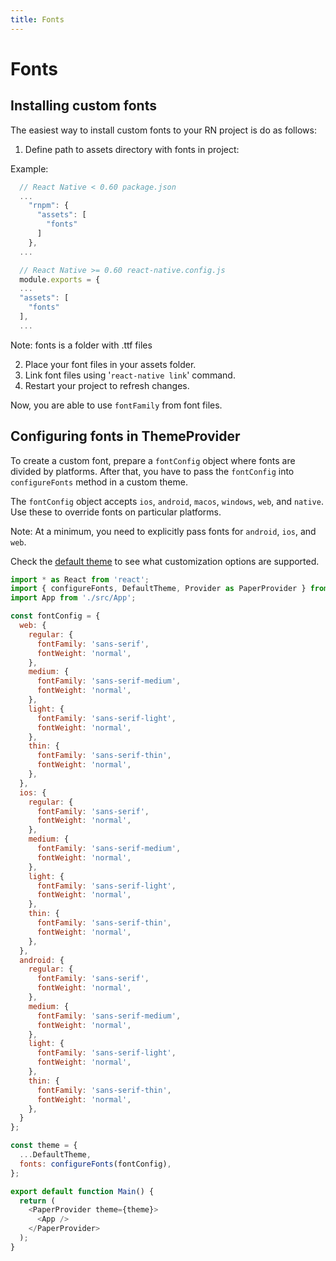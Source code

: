 ```yaml
---
title: Fonts
---
```


# Fonts

## Installing custom fonts

The easiest way to install custom fonts to your RN project is do as follows:

  1. Define path to assets directory with fonts in project:

  Example:

  ```js
    // React Native < 0.60 package.json
    ...
      "rnpm": {
        "assets": [
          "fonts"
        ]
      },
    ...

    // React Native >= 0.60 react-native.config.js
    module.exports = {
    ...
    "assets": [
      "fonts"
    ],
    ...
  ```

  Note: fonts is a folder with .ttf files

  2. Place your font files in your assets folder.
  3. Link font files using '`react-native link`' command.
  4. Restart your project to refresh changes.

Now, you are able to use `fontFamily` from font files.

## Configuring fonts in ThemeProvider

To create a custom font, prepare a `fontConfig` object where fonts are divided by platforms. After that, you have to pass the `fontConfig` into `configureFonts` method in a custom theme. 

The `fontConfig` object accepts `ios`, `android`, `macos`, `windows`, `web`, and `native`. Use these to override fonts on particular platforms.

Note: At a minimum, you need to explicitly pass fonts for `android`, `ios`, and `web`.

Check the [default theme](https://github.com/callstack/react-native-paper/blob/main/src/styles/DefaultTheme.tsx) to see what customization options are supported.

```js
import * as React from 'react';
import { configureFonts, DefaultTheme, Provider as PaperProvider } from 'react-native-paper';
import App from './src/App';

const fontConfig = {
  web: {
    regular: {
      fontFamily: 'sans-serif',
      fontWeight: 'normal',
    },
    medium: {
      fontFamily: 'sans-serif-medium',
      fontWeight: 'normal',
    },
    light: {
      fontFamily: 'sans-serif-light',
      fontWeight: 'normal',
    },
    thin: {
      fontFamily: 'sans-serif-thin',
      fontWeight: 'normal',
    },
  },
  ios: {
    regular: {
      fontFamily: 'sans-serif',
      fontWeight: 'normal',
    },
    medium: {
      fontFamily: 'sans-serif-medium',
      fontWeight: 'normal',
    },
    light: {
      fontFamily: 'sans-serif-light',
      fontWeight: 'normal',
    },
    thin: {
      fontFamily: 'sans-serif-thin',
      fontWeight: 'normal',
    },
  },
  android: {
    regular: {
      fontFamily: 'sans-serif',
      fontWeight: 'normal',
    },
    medium: {
      fontFamily: 'sans-serif-medium',
      fontWeight: 'normal',
    },
    light: {
      fontFamily: 'sans-serif-light',
      fontWeight: 'normal',
    },
    thin: {
      fontFamily: 'sans-serif-thin',
      fontWeight: 'normal',
    },
  }
};

const theme = {
  ...DefaultTheme,
  fonts: configureFonts(fontConfig),
};

export default function Main() {
  return (
    <PaperProvider theme={theme}>
      <App />
    </PaperProvider>
  );
}
```
